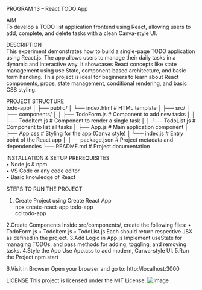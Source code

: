 PROGRAM 13 – React TODO App

AIM  
To develop a TODO list application frontend using React, allowing users to add, complete, and delete tasks with a clean Canva-style UI.

DESCRIPTION  
This experiment demonstrates how to build a single-page TODO application using React.js. The app allows users to manage their daily tasks in a dynamic and interactive way. It showcases React concepts like state management using use State, component-based architecture, and basic form handling. This project is ideal for beginners to learn about React components, props, state management, conditional rendering, and basic CSS styling.

PROJECT STRUCTURE  
todo-app/
│
├── public/
│ └── index.html # HTML template
│
├── src/
│ ├── components/
│ │ ├── TodoForm.js # Component to add new tasks
│ │ ├── TodoItem.js # Component to render a single task
│ │ └── TodoList.js # Component to list all tasks
│ ├── App.js # Main application component
│ ├── App.css # Styling for the app (Canva style)
│ └── index.js # Entry point of the React app
│
├── package.json # Project metadata and dependencies
└── README.md # Project documentation



INSTALLATION & SETUP
PREREQUISITES  
•	Node.js & npm  
•	VS Code or any code editor  
•	Basic knowledge of React  

STEPS TO RUN THE PROJECT  
1. Create Project using Create React App  
npx create-react-app todo-app  
cd todo-app

2.Create Components
Inside src/components/, create the following files:
•	TodoForm.js
•	TodoItem.js
•	TodoList.js
Each should return respective JSX as defined in the project.
3.Add Logic in App.js
Implement useState for managing TODOs, and pass methods for adding, toggling, and removing tasks.
4.Style the App
Use App.css to add modern, Canva-style UI.
5.Run the Project
npm start

6.Visit in Browser
Open your browser and go to:
http://localhost:3000


LICENSE
This project is licensed under the MIT License.
![Image](https://github.com/user-attachments/assets/cc324754-639a-404d-be84-533186fdde97)
